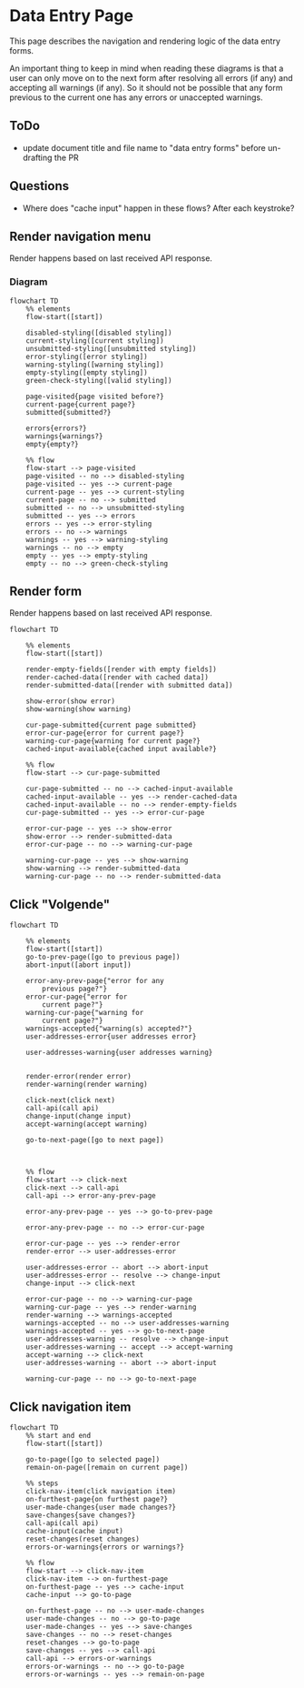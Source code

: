 # Data Entry Page

This page describes the navigation and rendering logic of the data entry forms.

An important thing to keep in mind when reading these diagrams is that a user can only move on to the next form after resolving all errors (if any) and accepting all warnings (if any). So it should not be possible that any form previous to the current one has any errors or unaccepted warnings.


## ToDo
- update document title and file name to "data entry forms" before un-drafting the PR


## Questions
- Where does "cache input" happen in these flows? After each keystroke?


## Render navigation menu

Render happens based on last received API response.

### Diagram

```mermaid
flowchart TD
    %% elements
    flow-start([start])

    disabled-styling([disabled styling])
    current-styling([current styling])
    unsubmitted-styling([unsubmitted styling])
    error-styling([error styling])
    warning-styling([warning styling])
    empty-styling([empty styling])
    green-check-styling([valid styling])

    page-visited{page visited before?}
    current-page{current page?}
    submitted{submitted?}

    errors{errors?}
    warnings{warnings?}
    empty{empty?}

    %% flow
    flow-start --> page-visited
    page-visited -- no --> disabled-styling
    page-visited -- yes --> current-page
    current-page -- yes --> current-styling
    current-page -- no --> submitted
    submitted -- no --> unsubmitted-styling
    submitted -- yes --> errors
    errors -- yes --> error-styling
    errors -- no --> warnings
    warnings -- yes --> warning-styling
    warnings -- no --> empty
    empty -- yes --> empty-styling
    empty -- no --> green-check-styling

```


## Render form

Render happens based on last received API response.

```mermaid
flowchart TD

    %% elements
    flow-start([start])

    render-empty-fields([render with empty fields])
    render-cached-data([render with cached data])
    render-submitted-data([render with submitted data])

    show-error(show error)
    show-warning(show warning)

    cur-page-submitted{current page submitted}
    error-cur-page{error for current page?}
    warning-cur-page{warning for current page?}
    cached-input-available{cached input available?}

    %% flow
    flow-start --> cur-page-submitted

    cur-page-submitted -- no --> cached-input-available
    cached-input-available -- yes --> render-cached-data
    cached-input-available -- no --> render-empty-fields
    cur-page-submitted -- yes --> error-cur-page

    error-cur-page -- yes --> show-error
    show-error --> render-submitted-data
    error-cur-page -- no --> warning-cur-page

    warning-cur-page -- yes --> show-warning
    show-warning --> render-submitted-data
    warning-cur-page -- no --> render-submitted-data
```


## Click "Volgende"


```mermaid
flowchart TD

    %% elements
    flow-start([start])
    go-to-prev-page([go to previous page])
    abort-input([abort input])

    error-any-prev-page{"error for any
        previous page?"}
    error-cur-page{"error for 
        current page?"}
    warning-cur-page{"warning for
        current page?"}
    warnings-accepted{"warning(s) accepted?"}
    user-addresses-error{user addresses error}

    user-addresses-warning{user addresses warning}

    
    render-error(render error)
    render-warning(render warning)

    click-next(click next)
    call-api(call api)
    change-input(change input)
    accept-warning(accept warning)

    go-to-next-page([go to next page])



    %% flow
    flow-start --> click-next
    click-next --> call-api
    call-api --> error-any-prev-page

    error-any-prev-page -- yes --> go-to-prev-page

    error-any-prev-page -- no --> error-cur-page

    error-cur-page -- yes --> render-error
    render-error --> user-addresses-error
    
    user-addresses-error -- abort --> abort-input
    user-addresses-error -- resolve --> change-input
    change-input --> click-next

    error-cur-page -- no --> warning-cur-page
    warning-cur-page -- yes --> render-warning
    render-warning --> warnings-accepted
    warnings-accepted -- no --> user-addresses-warning
    warnings-accepted -- yes --> go-to-next-page
    user-addresses-warning -- resolve --> change-input
    user-addresses-warning -- accept --> accept-warning
    accept-warning --> click-next
    user-addresses-warning -- abort --> abort-input

    warning-cur-page -- no --> go-to-next-page

```


## Click navigation item

```mermaid
flowchart TD
    %% start and end
    flow-start([start])

    go-to-page([go to selected page])
    remain-on-page([remain on current page])

    %% steps
    click-nav-item(click navigation item)
    on-furthest-page{on furthest page?}
    user-made-changes{user made changes?}
    save-changes{save changes?}
    call-api(call api)
    cache-input(cache input)
    reset-changes(reset changes)
    errors-or-warnings{errors or warnings?}

    %% flow
    flow-start --> click-nav-item
    click-nav-item --> on-furthest-page
    on-furthest-page -- yes --> cache-input
    cache-input --> go-to-page

    on-furthest-page -- no --> user-made-changes
    user-made-changes -- no --> go-to-page
    user-made-changes -- yes --> save-changes
    save-changes -- no --> reset-changes
    reset-changes --> go-to-page
    save-changes -- yes --> call-api
    call-api --> errors-or-warnings
    errors-or-warnings -- no --> go-to-page
    errors-or-warnings -- yes --> remain-on-page

```
